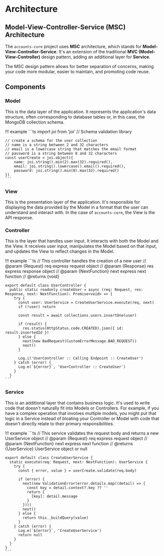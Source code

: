 # Architecture

## Model-View-Controller-Service (MSC) Architecture

The `accounts-core` project uses **MSC** architecture, which stands for **Model-View-Controller-Service**. It's an extension of the traditional **MVC (Model-View-Controller)** design pattern, adding an additional layer for **Service**.

The MSC design pattern allows for better separation of concerns, making your code more modular, easier to maintain, and promoting code reuse.

## Components

### Model

This is the data layer of the application. It represents the application's data structure, often corresponding to database tables or, in this case, the MongoDB collection schema.

!!! example
    ```ts
    import joi from 'joi' // Schema validation library

    // create a schema for the user collection
    // name is a string between 2 and 32 characters
    // email is a lowercase string that matches the email format
    // password is a string between 8 and 32 characters
    const userCreate = joi.object({
        name: joi.string().min(2).max(32).required(),
        email: joi.string().lowercase().email().required(),
        password: joi.string().min(8).max(32).required()
    })
    ```

### View

This is the presentation layer of the application. It's responsible for displaying the data provided by the Model in a format that the user can understand and interact with. In the case of `accounts-core`, the View is the API response.

### Controller

This is the layer that handles user input. It interacts with both the Model and the View. It receives user input, manipulates the Model based on that input, and updates the View to reflect changes in the Model.

!!! example
    ```ts
    // This controller handles the creation of a new user
    // @param {Request} req express request object
    // @param {Response} res express response object
    // @param {NextFunction} next express next function
    // @returns {void}

    export default class UserController {
      public static readonly createUser = async (req: Request, res: Response, next: NextFunction): Promise<void> => {
        try {
          const user: UserService = CreateUserService.execute(req, next)
          if (!user) return

          const result = await collections.users.insertOne(user)

          if (result) {
            res.status(HttpStatus.code.CREATED).json({ id: result.insertedId })
          } else {
            next(new BadRequest(CustomErrorMessage.BAD_REQUEST))
            next()
          }

          Log.i('UserController :: Calling Endpoint :: CreateUser')
        } catch (error) {
          Log.e(`${error}`, 'UserController :: CreateUser')
        }
      }
    ```

### Service

This is an additional layer that contains business logic. It's used to write code that doesn't naturally fit into Models or Controllers. For example, if you have a complex operation that involves multiple models, you might put that logic in a Service instead of bloating your Controller or Model with code that doesn't directly relate to their primary responsibilities.

!!! example
    ```ts
    // This service validates the request body and returns a new UserService object
    // @param {Request} req express request object
    // @param {NextFunction} next express next function
    // @returns {UserService} UserService object or null

    export default class CreateUserService {
      static execute(req: Request, next: NextFunction): UserService {
        try {
          const { error, value } = userCreate.validate(req.body)

          if (error) {
            next(new ValidationError(error.details.map((detail) => {
              const key = detail.context?.key ?? ''
              return {
                [key]: detail.message
              }
            })))
            next()
          } else {
            return this._buildQuery(value)
          }
        } catch (error) {
          Log.e(`${error}`, 'CreateUserService')
          return null
        }
      }
    }
    ```
